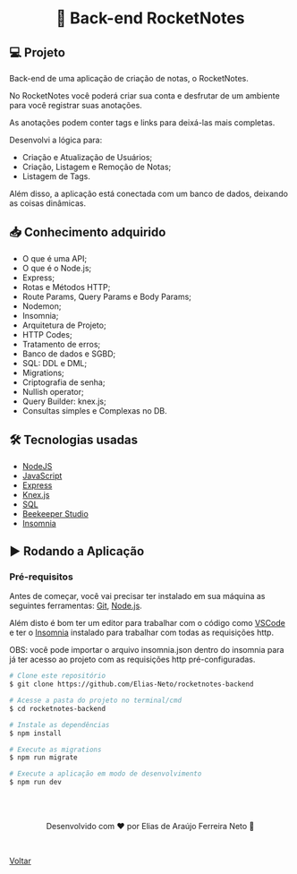 <h1 align="center">📝 Back-end RocketNotes</h1>

## 💻 Projeto

Back-end de uma aplicação de criação de notas, o RocketNotes.

No RocketNotes você poderá criar sua conta e desfrutar de um ambiente para você registrar suas anotações.

As anotações podem conter tags e links para deixá-las mais completas.

Desenvolvi a lógica para:

- Criação e Atualização de Usuários;
- Criação, Listagem e Remoção de Notas;
- Listagem de Tags.

Além disso, a aplicação está conectada com um banco de dados, deixando as coisas dinâmicas.

## 📥 Conhecimento adquirido

- O que é uma API;
- O que é o Node.js;
- Express;
- Rotas e Métodos HTTP;
- Route Params, Query Params e Body Params;
- Nodemon;
- Insomnia;
- Arquitetura de Projeto;
- HTTP Codes;
- Tratamento de erros;
- Banco de dados e SGBD;
- SQL: DDL e DML;
- Migrations;
- Criptografia de senha;
- Nullish operator;
- Query Builder: knex.js;
- Consultas simples e Complexas no DB.

## 🛠 Tecnologias usadas

- [NodeJS](https://nodejs.org/en/)
- [JavaScript](https://developer.mozilla.org/en-US/docs/Learn/JavaScript)
- [Express](https://developer.mozilla.org/en-US/docs/Learn/Server-side/Express_Nodejs)
- [Knex.js](https://knexjs.org/)
- [SQL](https://www.sqltutorial.org/)
- [Beekeeper Studio](https://www.beekeeperstudio.io/)
- [Insomnia](https://insomnia.rest/download)

## ▶ Rodando a Aplicação

### Pré-requisitos

Antes de começar, você vai precisar ter instalado em sua máquina as seguintes ferramentas:
[Git](https://git-scm.com), [Node.js](https://nodejs.org/en/).

Além disto é bom ter um editor para trabalhar com o código como [VSCode](https://code.visualstudio.com/) e ter o [Insomnia](https://insomnia.rest/download) instalado para trabalhar com todas as requisições http.

OBS: você pode importar o arquivo insomnia.json dentro do insomnia para já ter acesso ao projeto com as requisições http pré-configuradas.

```bash
# Clone este repositório
$ git clone https://github.com/Elias-Neto/rocketnotes-backend

# Acesse a pasta do projeto no terminal/cmd
$ cd rocketnotes-backend

# Instale as dependências
$ npm install

# Execute as migrations
$ npm run migrate

# Execute a aplicação em modo de desenvolvimento
$ npm run dev
```

<br>
<br>

<p align="center"> Desenvolvido com ❤ por Elias de Araújo Ferreira Neto 👋 <p>

<br>

<a href="../README.md">Voltar</a>
